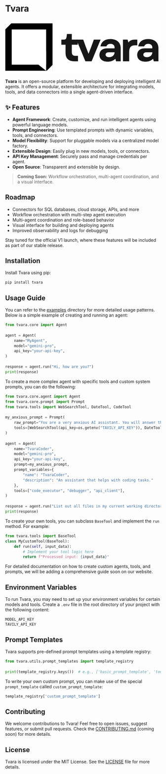 # Tvara
![Tvara](assets/Tvara_Stretched.png)

**Tvara** is an open-source platform for developing and deploying intelligent AI agents. It offers a modular, extensible architecture for integrating models, tools, and data connectors into a single agent-driven interface.

## ✨ Features
- **Agent Framework**: Create, customize, and run intelligent agents using powerful language models.
- **Prompt Engineering**: Use templated prompts with dynamic variables, tools, and connectors.
- **Model Flexibility**: Support for pluggable models via a centralized model factory.
- **Extensible Design**: Easily plug in new models, tools, or connectors.
- **API Key Management**: Securely pass and manage credentials per agent.
- **Open Source**: Transparent and extensible by design.

> **Coming Soon:** Workflow orchestration, multi-agent coordination, and a visual interface.

## Roadmap
- Connectors for SQL databases, cloud storage, APIs, and more
- Workflow orchestration with multi-step agent execution
- Multi-agent coordination and role-based behavior
- Visual interface for building and deploying agents
- Improved observability and logs for debugging

Stay tuned for the official V1 launch, where these features will be included as part of our stable release.

## Installation

Install Tvara using pip:

```bash
pip install tvara
```

## Usage Guide
You can refer to the [examples](examples/) directory for more detailed usage patterns. Below is a simple example of creating and running an agent:

```python
from tvara.core import Agent

agent = Agent(
    name="MyAgent",
    model="gemini-pro",
    api_key="your-api-key",
)

response = agent.run("Hi, how are you?")
print(response)
```

To create a more complex agent with specific tools and custom system prompts, you can do the following:

```python
from tvara.core.agent import Agent
from tvara.core.prompt import Prompt
from tvara.tools import WebSearchTool, DateTool, CodeTool

my_anxious_prompt = Prompt(
    raw_prompt="You are a very anxious AI assistant. You will answer the user's questions but in a very anxious manner. You will also use the tools provided to you.",
    tools=[WebSearchTool(api_key=os.getenv("TAVILY_API_KEY")), DateTool(), CodeTool()],
)

agent = Agent(
    name="TvaraCoder",
    model="gemini-pro",
    api_key="your-api-key",
    prompt=my_anxious_prompt,
    prompt_variables={
        "name": "TvaraCoder",
        "description": "An assistant that helps with coding tasks."
    },
    tools=["code_executor", "debugger", "api_client"],
)

response = agent.run("List out all files in my current working directory using Python.")
print(response)
```

To create your own tools, you can subclass `BaseTool` and implement the `run` method. For example:

```python
from tvara.tools import BaseTool
class MyCustomTool(BaseTool):
    def run(self, input_data):
        # Implement your tool logic here
        return f"Processed input: {input_data}"
```

For detailed documentation on how to create custom agents, tools, and prompts, we will be adding a comprehensive guide soon on our website.

## Environment Variables
To run Tvara, you may need to set up your environment variables for certain models and tools. Create a `.env` file in the root directory of your project with the following content:

```plaintext
MODEL_API_KEY
TAVILY_API_KEY
```

## Prompt Templates
Tvara supports pre-defined prompt templates using a template registry:

```python
from tvara.utils.prompt_templates import template_registry

print(template_registry.keys())  # e.g., ['basic_prompt_template', 'tool_aware_template']
```

To write your own custom prompt, you can make use of the special `prompt_template` called `custom_prompt_template`:

```python
template_registry['custom_prompt_template']
```

## Contributing
We welcome contributions to Tvara! Feel free to open issues, suggest features, or submit pull requests. Check the [CONTRIBUTING.md](CONTRIBUTING.md) (coming soon) for more details.

## License
Tvara is licensed under the MIT License. See the [LICENSE](LICENSE) file for more details.